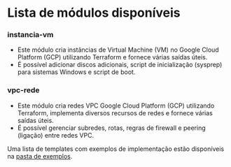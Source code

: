 # Lista de módulos disponíveis

### instancia-vm
- Este módulo cria instâncias de Virtual Machine (VM) no Google Cloud Platform (GCP) utilizando Terraform e fornece várias saídas úteis.
- É possível adicionar discos adicionais, script de inicialização (sysprep) para sistemas Windows e script de boot.

### vpc-rede
- Este módulo cria redes VPC Google Cloud Platform (GCP) utilizando Terraform, implementa diversos recursos de redes e fornece várias saídas úteis.
- É possível gerenciar subredes, rotas, regras de firewall e peering (ligação) entre redes VPC.

Uma lista de templates com exemplos de implementação estão disponíveis na [pasta de exemplos](https://github.com/EscolaDevOps/terraform-modules/tree/main/exemplos).
